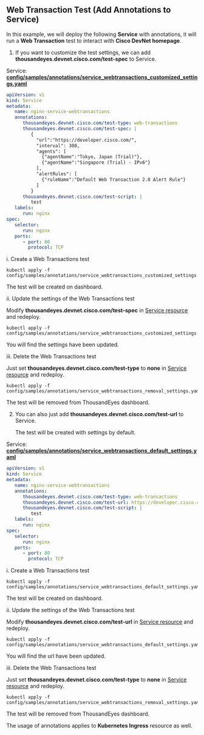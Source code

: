 ## Web Transaction Test (Add Annotations to Service)

In this example, we will deploy the following **Service** with annotations, it will run a **Web Transaction** test to interact with **Cisco DevNet homepage**.

1. If you want to customize the test settings, we can add **thousandeyes.devnet.cisco.com/test-spec** to Service.

Service: [**config/samples/annotations/service_webtransactions_customized_settings.yaml**](../config/samples/annotations/service_webtransactions_customized_settings.yaml)

```yaml
apiVersion: v1
kind: Service
metadata:
   name: nginx-service-webtransactions
   annotations:
      thousandeyes.devnet.cisco.com/test-type: web-transactions
      thousandeyes.devnet.cisco.com/test-spec: |
         {
           "url":"https://developer.cisco.com/",
           "interval": 300,
           "agents": [
             {"agentName":"Tokyo, Japan (Trial)"},
             {"agentName":"Singapore (Trial) - IPv6"}
           ],
           "alertRules": [
             {"ruleName":"Default Web Transaction 2.0 Alert Rule"}
           ]
         }
      thousandeyes.devnet.cisco.com/test-script: |
         test
   labels:
      run: nginx
spec:
   selector:
      run: nginx
   ports:
      - port: 80
        protocol: TCP
```

i. Create a Web Transactions test
   ```
   kubectl apply -f config/samples/annotations/service_webtransactions_customized_settings.yaml
   ```
The test will be created on dashboard.

ii. Update the settings of the Web Transactions test

Modify **thousandeyes.devnet.cisco.com/test-spec** in [Service resource](../config/samples/annotations/service_webtransactions_customized_settings.yaml#L7) and redeploy.
   ```
   kubectl apply -f config/samples/annotations/service_webtransactions_customized_settings.yaml
   ```
You will find the settings have been updated.

iii. Delete the Web Transactions test

Just set **thousandeyes.devnet.cisco.com/test-type** to **none** in [Service resource](../config/samples/annotations/service_webtransactions_removal_settings.yaml#L6) and redeploy.
   ```
   kubectl apply -f config/samples/annotations/service_webtransactions_removal_settings.yaml
   ```
The test will be removed from ThousandEyes dashboard.

2. You can also just add **thousandeyes.devnet.cisco.com/test-url** to Service.

   The test will be created with settings by default.

Service: [**config/samples/annotations/service_webtransactions_default_settings.yaml**](../config/samples/annotations/service_webtransactions_default_settings.yaml)

```yaml
apiVersion: v1
kind: Service
metadata:
   name: nginx-service-webtransactions
   annotations:
      thousandeyes.devnet.cisco.com/test-type: web-transactions
      thousandeyes.devnet.cisco.com/test-url: https://developer.cisco.com/
      thousandeyes.devnet.cisco.com/test-script: |
         test
   labels:
      run: nginx
spec:
   selector:
      run: nginx
   ports:
      - port: 80
        protocol: TCP
```

i. Create a Web Transactions test
   ```
   kubectl apply -f config/samples/annotations/service_webtransactions_default_settings.yaml
   ```
The test will be created on dashboard.

ii. Update the settings of the Web Transactions test

Modify **thousandeyes.devnet.cisco.com/test-url** in [Service resource](../config/samples/annotations/service_webtransactions_default_settings.yaml#L7) and redeploy.
   ```
   kubectl apply -f config/samples/annotations/service_webtransactions_default_settings.yaml
   ```
You will find the url have been updated.

iii. Delete the Web Transactions test

Just set **thousandeyes.devnet.cisco.com/test-type** to **none** in [Service resource](../config/samples/annotations/service_webtransactions_removal_settings.yaml#L6) and redeploy.
   ```
   kubectl apply -f config/samples/annotations/service_webtransactions_removal_settings.yaml
   ```
The test will be removed from ThousandEyes dashboard.

The usage of annotations applies to **Kubernetes Ingress** resource as well.



